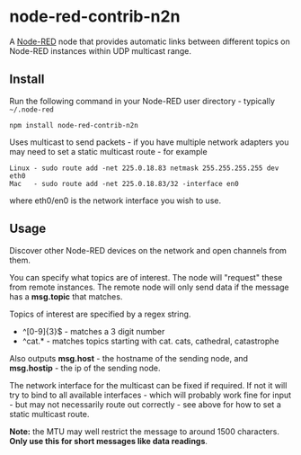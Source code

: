 node-red-contrib-n2n
====================

A <a href="http://nodered.org" target="_new">Node-RED</a> node that provides
automatic links between different topics on Node-RED instances within UDP multicast range.

Install
-------

Run the following command in your Node-RED user directory - typically `~/.node-red`

    npm install node-red-contrib-n2n

Uses multicast to send packets - if you have multiple network adapters you may need to
set a static multicast route - for example

    Linux - sudo route add -net 225.0.18.83 netmask 255.255.255.255 dev eth0
    Mac   - sudo route add -net 225.0.18.83/32 -interface en0

where eth0/en0 is the network interface you wish to use.

Usage
-----

Discover other Node-RED devices on the network and open channels from them.

You can specify what topics are of interest. The node will "request" these from remote instances.
The remote node will only send data if the message has a **msg.topic** that matches.

Topics of interest are specified by a regex string.

 - ^[0-9]{3}$ - matches a 3 digit number
 - ^cat.* - matches topics starting with cat. cats, cathedral, catastrophe

Also outputs **msg.host** - the hostname of the sending node, and
**msg.hostip** - the ip of the sending node.

The network interface for the multicast can be fixed if required. If not it will try
to bind to all available interfaces - which will probably work fine for input - but may not necessarily
route out correctly - see above for how to set a static multicast route.

**Note:** the MTU may well restrict the message to around 1500 characters.
**Only use this for short messages like data readings**.

